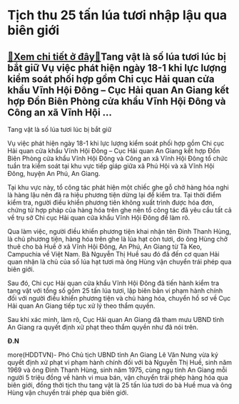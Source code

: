 Tịch thu 25 tấn lúa tươi nhập lậu qua biên giới
===============================================

[:gift:Xem chi tiết ở đây:gift:](https://hddtvn.com/tich-thu-25-tan-lua-tuoi-nhap-lau-qua-bien-gioi/)Tang vật là số lúa tươi lúc bị bắt giữ Vụ việc phát hiện ngày 18-1 khi lực lượng kiểm soát phối hợp gồm Chi cục Hải quan cửa khẩu Vĩnh Hội Đông – Cục Hải quan An Giang kết hợp Đồn Biên Phòng cửa khẩu Vĩnh Hội Đông và Công an xã Vĩnh Hội …
----------------------------------------------------------------------------------------------------------------------------------------------------------------------------------------------------------------------------------------------







 






 Tang vật là số lúa tươi lúc bị bắt giữ 


Vụ việc phát hiện ngày 18-1 khi lực lượng kiểm soát phối hợp gồm Chi cục Hải quan cửa khẩu Vĩnh Hội Đông – Cục Hải quan An Giang kết hợp Đồn Biên Phòng cửa khẩu Vĩnh Hội Đông và Công an xã Vĩnh Hội Đông tổ chức tuần tra kiểm soát tại khu vực tiếp giáp giữa xã Phú Hội và xã Vĩnh Hội Đông, huyện An Phú, An Giang. 


 Tại khu vực này, tổ công tác phát hiện một chiếc ghe gỗ chở hàng hóa nghi là hàng lậu nên đã ra hiệu phương tiện dừng lại để kiểm tra. Tại thời điểm kiểm tra, người điều khiển phương tiên không xuất trình được hóa đơn, chứng từ hợp pháp của hàng hóa trên ghe nên tổ công tác đã yêu cầu tất cả về trụ sở Chi cục Hải quan cửa khẩu Vĩnh Hội Đông để làm rõ.


 Qua làm việc, người điều khiển phương tiện khai nhận tên Đinh Thanh Hùng, là chủ phương tiện, hàng hóa trên ghe là lúa hạt còn tươi, do ông Hùng chở thuê cho bà Huề ở xã Vĩnh Hội Đông, An Phú, An Giang từ Tà Keo, Campuchia về Việt Nam. Bà Nguyễn Thị Huề sau đó đã đến cơ quan Hải quan nhận là chủ của số lúa hạt tươi mà ông Hùng vận chuyển trái phép qua biên giới. 


 Sau đó, Chi cục Hải quan cửa khẩu Vĩnh Hội Đông đã tiến hành kiểm tra tang vật với tổng số gồm 25 tấn lúa tươi, lập biên bản vi phạm hành chính đối với người điều khiển phương tiện và chủ hàng hóa, chuyển hồ sơ về Cục Hải quan An Giang tiếp tục xử lý theo thẩm quyền.


 Sau khi xác minh, làm rõ, Cục Hải quan An Giang đã tham mưu UBND tỉnh An Giang ra quyết định xử phạt theo thẩm quyền như đã nói trên.






**Đ.N**



more(HDDTVN)- Phó Chủ tịch UBND tỉnh An Giang Lê Văn Nưng vừa ký quyết định xử phạt vi phạm hành chính đối với bà Nguyễn Thị Huề, sinh năm 1969 và ông Đinh Thanh Hùng, sinh năm 1975, cùng ngụ tỉnh An Giang mỗi người 5 triệu đồng về hành vi mua bán, vận chuyển trái phép hàng hóa qua biên giới, đồng thời tịch thu tang vật là 25 tấn lúa tươi do bà Huề mua và ông Hùng vận chuyển trái phép qua biên giới.

